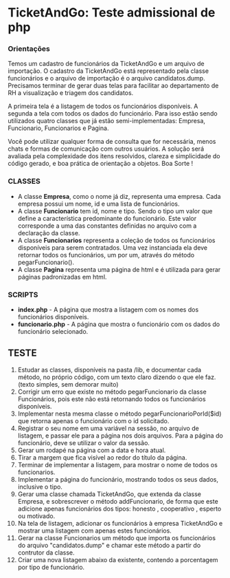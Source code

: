 # TicketAndGo: Teste admissional de php

### Orientações
Temos um cadastro de funcionários da TicketAndGo e um arquivo de importação. O cadastro da TicketAndGo está representado pela classe funcionários e o arquivo de importação é o arquivo candidatos.dump. Precisamos terminar de gerar duas telas para facilitar ao departamento de RH a visualização e triagem dos candidatos.

A primeira tela é a listagem de todos os funcionários disponíveis. A segunda a tela com todos os dados do funcionário. Para isso estão sendo utilizados quatro classes que já estão semi-implementadas: Empresa, Funcionario, Funcionarios e Pagina.

Você pode utilizar qualquer forma de consulta que for necessária, menos chats e formas de comunicação com outros usuários. A solução será avaliada pela complexidade dos itens resolvidos, clareza e simplicidade do código gerado, e boa prática de orientação a objetos. Boa Sorte !

### CLASSES
- A classe **Empresa**, como o nome já diz, representa uma empresa. Cada empresa possui um nome, id e uma lista de funcionários.
- A classe **Funcionario** tem id, nome e tipo. Sendo o tipo um valor que define a característica predominante do funcionário. Este valor corresponde a uma das constantes definidas no arquivo com a declaração da classe.
- A classe **Funcionarios** representa a coleção de todos os funcionários disponíveis para serem contratados. Uma vez instanciada ela deve retornar todos os funcionários, um por um, através do método pegarFuncionario().
- A classe **Pagina** representa uma página de html e é utilizada para gerar páginas padronizadas em html.

### SCRIPTS
- **index.php** - A página que mostra a listagem com os nomes dos funcionários disponíveis.
- **funcionario.php** - A página que mostra o funcionário com os dados do funcionário selecionado.

## TESTE

1. Estudar as classes, disponíveis na pasta /lib, e documentar cada método, no próprio código, com um texto claro dizendo o que ele faz. (texto simples, sem demorar muito)
2. Corrigir um erro que existe no método pegarFuncionario da classe Funcionários, pois este não está retornando todos os funcionários disponíveis.
3. Implementar nesta mesma classe o método pegarFuncionarioPorId($id) que retorna apenas o funcionário com o id solicitado.
4. Registrar o seu nome em uma variável na sessão, no arquivo de listagem, e passar ele para a página nos dois arquivos. Para a página do funcionário, deve se utilizar o valor da sessão.
5. Gerar um rodapé na página com a data e hora atual.
6. Tirar a margem que fica visível ao redor do título da página.
7. Terminar de implementar a listagem, para mostrar o nome de todos os funcionarios.
8. Implementar a página do funcionário, mostrando todos os seus dados, inclusive o tipo.
9. Gerar uma classe chamada TicketAndGo, que extenda da classe Empresa, e sobrescrever o método addFuncionario, de forma que este adicione apenas funcionários dos tipos: honesto , cooperativo , esperto ou motivado.
10. Na tela de listagem, adicionar os funcionários à empresa TicketAndGo e mostrar uma listagem com apenas estes funcionários.
11. Gerar na classe Funcionarios um método que importa os funcionários do arquivo "candidatos.dump" e chamar este método a partir do contrutor da classe.
12. Criar uma nova listagem abaixo da existente, contendo a porcentagem por tipo de funcionário.